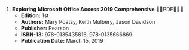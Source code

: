 1. **Exploring Microsoft Office Access 2019 Comprehensive** 🚨🚨PDF🚨🚨🚨
   - **Edition:** 1st
   - **Authors:** Mary Poatsy, Keith Mulbery, Jason Davidson
   - **Publisher:** Pearson
   - **ISBN-13:** 978-0135435816, 978-0135666869
   - **Publication Date:** March 15, 2019
